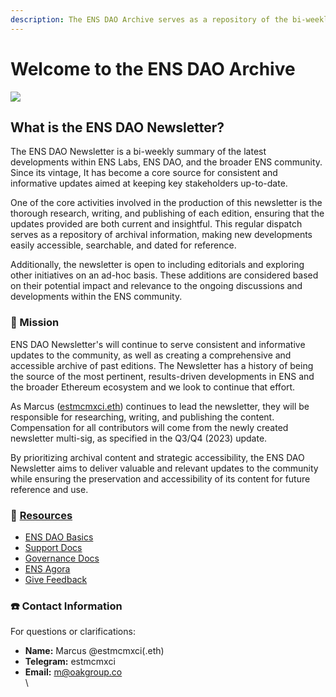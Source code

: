 ```yaml
---
description: The ENS DAO Archive serves as a repository of the bi-weekly newsletter digest.
---
```


# Welcome to the ENS DAO Archive

![](https://github.com/estmcmxci/ens-dao-newsletter/assets/81047229/f1878b39-4d56-4f66-b46a-e359901cef2f)

## What is the ENS DAO Newsletter?

The ENS DAO Newsletter is a bi-weekly summary of the latest developments within ENS Labs, ENS DAO, and the broader ENS community. Since its vintage, It has become a core source for consistent and informative updates aimed at keeping key stakeholders up-to-date.

One of the core activities involved in the production of this newsletter is the thorough research, writing, and publishing of each edition, ensuring that the updates provided are both current and insightful. This regular dispatch serves as a repository of archival information, making new developments easily accessible, searchable, and dated for reference.

Additionally, the newsletter is open to including editorials and exploring other initiatives on an ad-hoc basis. These additions are considered based on their potential impact and relevance to the ongoing discussions and developments within the ENS community.



### 📌 Mission

ENS DAO Newsletter's will continue to serve consistent and informative updates to the community, as well as creating a comprehensive and accessible archive of past editions. The Newsletter has a history of being the source of the most pertinent, results-driven developments in ENS and the broader Ethereum ecosystem and we look to continue that effort.

As Marcus ([estmcmxci.eth](https://ens.app/estmcmxci.eth)) continues to lead the newsletter, they will be responsible for researching, writing, and publishing the content. Compensation for all contributors will come from the newly created newsletter multi-sig, as specified in the Q3/Q4 (2023) update.

By prioritizing archival content and strategic accessibility, the ENS DAO Newsletter aims to deliver valuable and relevant updates to the community while ensuring the preservation and accessibility of its content for future reference and use.



### 📝 [Resources](https://ensdao.org/)

* [ENS DAO Basics](https://basics.ensdao.org/)
* [Support Docs](https://support.ens.domains/docs)
* [Governance Docs](https://docs.ens.domains/v/governance/)
* [ENS Agora](https://agora.ensdao.org/)
* [Give Feedback](https://ens.canny.io)



### ☎️ Contact Information

For questions or clarifications:

* **Name:** Marcus @estmcmxci(.eth)
* **Telegram:** estmcmxci
* **Email:** m@oakgroup.co\
  \


##
